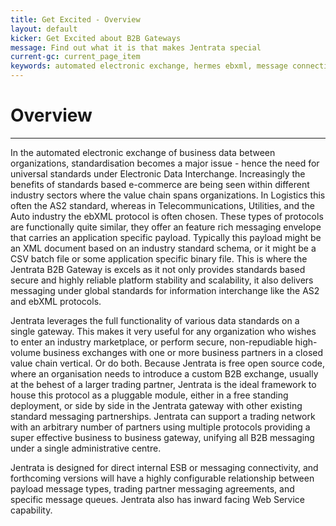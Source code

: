```yaml
---
title: Get Excited - Overview
layout: default
kicker: Get Excited about B2B Gateways
message: Find out what it is that makes Jentrata special
current-gc: current_page_item
keywords: automated electronic exchange, hermes ebxml, message connectivity
---
```

# Overview
-------------------
In the automated electronic exchange of business data between organizations, standardisation becomes a major issue - hence the need for universal standards under Electronic Data Interchange. Increasingly the benefits of standards based e-commerce are being seen within different industry sectors where the value chain spans organizations. In Logistics this often the AS2 standard, whereas in Telecommunications, Utilities, and the Auto industry the ebXML protocol is often chosen. These types of protocols are functionally quite similar, they offer an feature rich messaging envelope that carries an application specific payload. Typically this payload might be an XML document based on an industry standard schema, or it might be a CSV batch file or some application specific binary file. This is where the Jentrata B2B Gateway is excels as it not only provides standards based secure and highly reliable platform stability and scalability, it also delivers messaging under global standards for information interchange like the AS2 and ebXML protocols.
    			
Jentrata leverages the full functionality of various data standards on a single gateway. This makes it very useful for any organization who wishes to enter an industry marketplace, or perform secure, non-repudiable high-volume business exchanges with one or more business partners in a closed value chain vertical. Or do both. Because Jentrata is free open source code, where an organisation needs to introduce a custom B2B exchange, usually at the behest of a larger trading partner, Jentrata is the ideal framework to house this protocol as a pluggable module, either in a free standing deployment, or side by side in the Jentrata gateway with other existing standard messaging partnerships. Jentrata can support a trading network with an arbitrary number of partners using multiple protocols providing a super effective business to business gateway, unifying all B2B messaging under a single administrative centre.

Jentrata is designed for direct internal ESB or messaging connectivity, and forthcoming versions will have a highly configurable relationship between payload message types, trading partner messaging agreements, and specific message queues. Jentrata also has inward facing Web Service capability.
